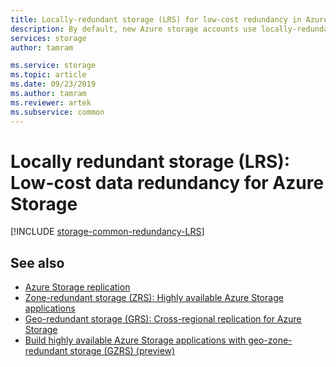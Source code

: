 ```yaml
---
title: Locally-redundant storage (LRS) for low-cost redundancy in Azure Storage
description: By default, new Azure storage accounts use locally-redundant storage (LRS) for replication. LRS is the least expensive option for replication. It protects against hardware failures in the datacenter, but not against datacenter-level disasters.
services: storage
author: tamram

ms.service: storage
ms.topic: article
ms.date: 09/23/2019
ms.author: tamram
ms.reviewer: artek
ms.subservice: common
---
```


# Locally redundant storage (LRS): Low-cost data redundancy for Azure Storage

[!INCLUDE [storage-common-redundancy-LRS](../../../includes/storage-common-redundancy-lrs.md)]

## See also

- [Azure Storage replication](storage-redundancy.md)
- [Zone-redundant storage (ZRS): Highly available Azure Storage applications](storage-redundancy-zrs.md)
- [Geo-redundant storage (GRS): Cross-regional replication for Azure Storage](storage-redundancy-grs.md)
- [Build highly available Azure Storage applications with geo-zone-redundant storage (GZRS) (preview)](storage-redundancy-gzrs.md)
